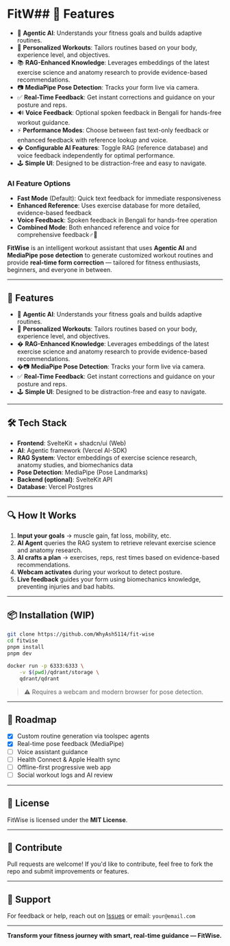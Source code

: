 # FitW## 🚀 Features

- 🧠 **Agentic AI**: Understands your fitness goals and builds adaptive routines.
- 🎯 **Personalized Workouts**: Tailors routines based on your body, experience level, and objectives.
- 📚 **RAG-Enhanced Knowledge**: Leverages embeddings of the latest exercise science and anatomy research to provide evidence-based recommendations.
- 📷 **MediaPipe Pose Detection**: Tracks your form live via camera.
- ✅ **Real-Time Feedback**: Get instant corrections and guidance on your posture and reps.
- 🔊 **Voice Feedback**: Optional spoken feedback in Bengali for hands-free workout guidance.
- ⚡ **Performance Modes**: Choose between fast text-only feedback or enhanced feedback with reference lookup and voice.
- �️ **Configurable AI Features**: Toggle RAG (reference database) and voice feedback independently for optimal performance.
- 🕹️ **Simple UI**: Designed to be distraction-free and easy to navigate.

### AI Feature Options
- **Fast Mode** (Default): Quick text feedback for immediate responsiveness
- **Enhanced Reference**: Uses exercise database for more detailed, evidence-based feedback
- **Voice Feedback**: Spoken feedback in Bengali for hands-free operation
- **Combined Mode**: Both enhanced reference and voice for comprehensive feedback♂️🤖

**FitWise** is an intelligent workout assistant that uses **Agentic AI** and **MediaPipe pose detection** to generate customized workout routines and provide **real-time form correction** — tailored for fitness enthusiasts, beginners, and everyone in between.

---

## 🚀 Features

- 🧠 **Agentic AI**: Understands your fitness goals and builds adaptive routines.
- 🎯 **Personalized Workouts**: Tailors routines based on your body, experience level, and objectives.
- � **RAG-Enhanced Knowledge**: Leverages embeddings of the latest exercise science and anatomy research to provide evidence-based recommendations.
- �📷 **MediaPipe Pose Detection**: Tracks your form live via camera.
- ✅ **Real-Time Feedback**: Get instant corrections and guidance on your posture and reps.
- 🕹️ **Simple UI**: Designed to be distraction-free and easy to navigate.

---

## 🛠️ Tech Stack

- **Frontend**: SvelteKit + shadcn/ui (Web)
- **AI**: Agentic framework (Vercel AI-SDK)
- **RAG System**: Vector embeddings of exercise science research, anatomy studies, and biomechanics data
- **Pose Detection**: MediaPipe (Pose Landmarks)
- **Backend (optional)**: SvelteKit API
- **Database**: Vercel Postgres
---

## 🔍 How It Works

1. **Input your goals** → muscle gain, fat loss, mobility, etc.
2. **AI Agent** queries the RAG system to retrieve relevant exercise science and anatomy research.
3. **AI crafts a plan** → exercises, reps, rest times based on evidence-based recommendations.
4. **Webcam activates** during your workout to detect posture.
5. **Live feedback** guides your form using biomechanics knowledge, preventing injuries and bad habits.

---

## 📦 Installation (WIP)

```bash
git clone https://github.com/WhyAsh5114/fit-wise
cd fitwise
pnpm install
pnpm dev

docker run -p 6333:6333 \
    -v $(pwd)/qdrant/storage \
    qdrant/qdrant


````

> ⚠️ Requires a webcam and modern browser for pose detection.

---

## 🧩 Roadmap

* [x] Custom routine generation via toolspec agents
* [x] Real-time pose feedback (MediaPipe)
* [ ] Voice assistant guidance
* [ ] Health Connect & Apple Health sync
* [ ] Offline-first progressive web app
* [ ] Social workout logs and AI review

---

## 📄 License

FitWise is licensed under the **MIT License**.

---

## 🤝 Contribute

Pull requests are welcome! If you'd like to contribute, feel free to fork the repo and submit improvements or features.

---

## 💬 Support

For feedback or help, reach out on [Issues](https://github.com/yourusername/fitwise/issues) or email: `your@email.com`

---

**Transform your fitness journey with smart, real-time guidance — FitWise.**